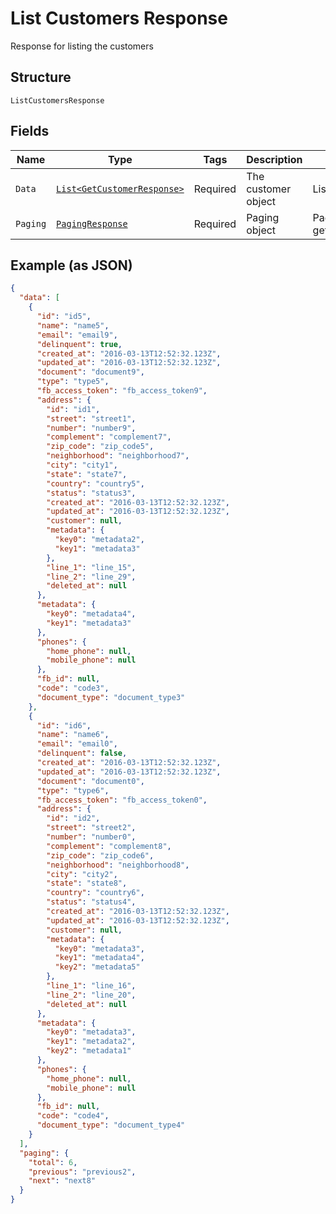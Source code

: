 
# List Customers Response

Response for listing the customers

## Structure

`ListCustomersResponse`

## Fields

| Name | Type | Tags | Description | Getter | Setter |
|  --- | --- | --- | --- | --- | --- |
| `Data` | [`List<GetCustomerResponse>`](../../doc/models/get-customer-response.md) | Required | The customer object | List<GetCustomerResponse> getData() | setData(List<GetCustomerResponse> data) |
| `Paging` | [`PagingResponse`](../../doc/models/paging-response.md) | Required | Paging object | PagingResponse getPaging() | setPaging(PagingResponse paging) |

## Example (as JSON)

```json
{
  "data": [
    {
      "id": "id5",
      "name": "name5",
      "email": "email9",
      "delinquent": true,
      "created_at": "2016-03-13T12:52:32.123Z",
      "updated_at": "2016-03-13T12:52:32.123Z",
      "document": "document9",
      "type": "type5",
      "fb_access_token": "fb_access_token9",
      "address": {
        "id": "id1",
        "street": "street1",
        "number": "number9",
        "complement": "complement7",
        "zip_code": "zip_code5",
        "neighborhood": "neighborhood7",
        "city": "city1",
        "state": "state7",
        "country": "country5",
        "status": "status3",
        "created_at": "2016-03-13T12:52:32.123Z",
        "updated_at": "2016-03-13T12:52:32.123Z",
        "customer": null,
        "metadata": {
          "key0": "metadata2",
          "key1": "metadata3"
        },
        "line_1": "line_15",
        "line_2": "line_29",
        "deleted_at": null
      },
      "metadata": {
        "key0": "metadata4",
        "key1": "metadata3"
      },
      "phones": {
        "home_phone": null,
        "mobile_phone": null
      },
      "fb_id": null,
      "code": "code3",
      "document_type": "document_type3"
    },
    {
      "id": "id6",
      "name": "name6",
      "email": "email0",
      "delinquent": false,
      "created_at": "2016-03-13T12:52:32.123Z",
      "updated_at": "2016-03-13T12:52:32.123Z",
      "document": "document0",
      "type": "type6",
      "fb_access_token": "fb_access_token0",
      "address": {
        "id": "id2",
        "street": "street2",
        "number": "number0",
        "complement": "complement8",
        "zip_code": "zip_code6",
        "neighborhood": "neighborhood8",
        "city": "city2",
        "state": "state8",
        "country": "country6",
        "status": "status4",
        "created_at": "2016-03-13T12:52:32.123Z",
        "updated_at": "2016-03-13T12:52:32.123Z",
        "customer": null,
        "metadata": {
          "key0": "metadata3",
          "key1": "metadata4",
          "key2": "metadata5"
        },
        "line_1": "line_16",
        "line_2": "line_20",
        "deleted_at": null
      },
      "metadata": {
        "key0": "metadata3",
        "key1": "metadata2",
        "key2": "metadata1"
      },
      "phones": {
        "home_phone": null,
        "mobile_phone": null
      },
      "fb_id": null,
      "code": "code4",
      "document_type": "document_type4"
    }
  ],
  "paging": {
    "total": 6,
    "previous": "previous2",
    "next": "next8"
  }
}
```


